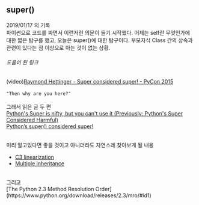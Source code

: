 ## super()

2019/01/17 의 기록 <br>
파이썬으로 코드를 짜면서 이런저런 의문이 들기 시작했다. 어제는 self란 무엇인가에 대한 짧은 탐구를 했고, 
오늘은 super()에 대한 탐구이다. 부모자식 Class 간의 상속과 관련이 있다는 점 이상으로 아는 것이 없는 상황.<br>


###### 도움이 된 링크


(video)[Raymond Hettinger - Super considered super! - PyCon 2015](https://www.youtube.com/watch?v=EiOglTERPEo)<br><br>
```"Then why are you here?"```<br><br> 그래서 읽은 글 두 편<br>
[Python's Super is nifty, but you can't use it (Previously: Python's Super Considered Harmful)](https://fuhm.net/super-harmful/)<br>
[Python’s super() considered super!](https://rhettinger.wordpress.com/2011/05/26/super-considered-super/)<br><br>

미리 알고있다면 좋을 것이고 아니더라도 자연스레 찾아보게 될 내용 <br>
- [C3 linearization](https://en.wikipedia.org/wiki/C3_linearization)
- [Multiple inheritance](https://en.wikipedia.org/wiki/Multiple_inheritance)
<br>
그리고 
<br>
[The Python 2.3 Method Resolution Order](https://www.python.org/download/releases/2.3/mro/#id1)<br>
